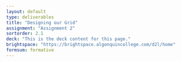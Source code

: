 ```yaml
---
layout: default
type: deliverables
title: "Designing our Grid"
assignment: "Assignment 2"
sortorder: 2.1
deck: "This is the deck content for this page."
brightspace: "https://brightspace.algonquincollege.com/d2l/home"
formsum: formative
---
```


